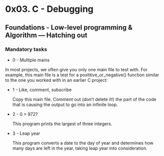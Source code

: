 # 0x03. C - Debugging
## Foundations - Low-level programming & Algorithm ― Hatching out

### Mandatory tasks

* 0 - Multiple mains

In most projects, we often give you only one main file to test with. For example, this main file is a test for a postitive_or_negative() function similar to the one you worked with in an earlier C project:

* 1 - Like, comment, subscribe

  Copy this main file. Comment out (don’t delete it!) the part of the code that is causing the output to go into an infinite loop.

* 2 - 0 > 972?

  This program prints the largest of three integers.

* 3 - Leap year

  This program converts a date to the day of year and determines how many days are left in the year, taking leap year into consideration.